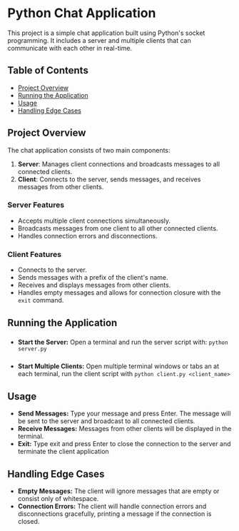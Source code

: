 # Python Chat Application

This project is a simple chat application built using Python's socket programming. It includes a server and multiple clients that can communicate with each other in real-time.

## Table of Contents
- [Project Overview](#project-overview)
- [Running the Application](#running-the-application)
- [Usage](#usage)
- [Handling Edge Cases](#handling-edge-cases)

## Project Overview

The chat application consists of two main components:
1. **Server**: Manages client connections and broadcasts messages to all connected clients.
2. **Client**: Connects to the server, sends messages, and receives messages from other clients.

### Server Features
- Accepts multiple client connections simultaneously.
- Broadcasts messages from one client to all other connected clients.
- Handles connection errors and disconnections.

### Client Features
- Connects to the server.
- Sends messages with a prefix of the client's name.
- Receives and displays messages from other clients.
- Handles empty messages and allows for connection closure with the `exit` command.


## Running the Application

###
- **Start the Server:**
	Open a terminal and run the server script with:
	`python server.py`

###
- **Start Multiple Clients:**
	Open multiple terminal windows or tabs an at each terminal, run the client script with
	`python client.py <client_name>`
	
	
## Usage

- **Send Messages:** Type your message and press Enter. The message will be sent to the server and broadcast to all connected clients.
- **Receive Messages:** Messages from other clients will be displayed in the terminal.
- **Exit:** Type exit and press Enter to close the connection to the server and terminate the client application

## Handling Edge Cases

- **Empty Messages:** The client will ignore messages that are empty or consist only of whitespace.
- **Connection Errors:** The client will handle connection errors and disconnections gracefully, printing a message if the connection is closed.